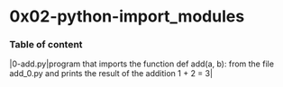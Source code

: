 # 0x02-python-import_modules
### Table of content

|0-add.py|program that imports the function def add(a, b): from the file add_0.py and prints the result of the addition 1 + 2 = 3|
